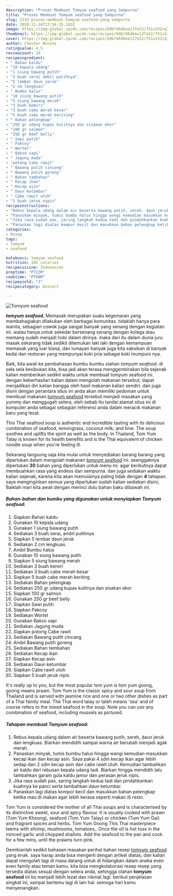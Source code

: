 ```yaml
---
description: "Proses Membuat Tomyum seafood yang Sempurna"
title: "Proses Membuat Tomyum seafood yang Sempurna"
slug: 2333-proses-membuat-tomyum-seafood-yang-sempurna
date: 2020-11-24T23:56:25.183Z
image: https://img-global.cpcdn.com/recipes/b9b7464bee137a52/751x532cq70/tomyum-seafood-foto-resep-utama.jpg
thumbnail: https://img-global.cpcdn.com/recipes/b9b7464bee137a52/751x532cq70/tomyum-seafood-foto-resep-utama.jpg
cover: https://img-global.cpcdn.com/recipes/b9b7464bee137a52/751x532cq70/tomyum-seafood-foto-resep-utama.jpg
author: Chester Malone
ratingvalue: 4.5
reviewcount: 10
recipeingredient:
- " Bahan kaldu"
- "10 kepala udang"
- "1 siung bawang putih"
- "3 buah serai ambil putihnya"
- "5 lembar daun jeruk"
- "2 cm lengkuas"
- " Bumbu halus"
- "10 siung bawang putih"
- "5 siung bawang merah"
- "3 buah kemiri"
- "3 buah cabe merah besar"
- "5 buah cabe merah keriting"
- " Bahan pelengkap"
- "250 gr udang kupas kulitnya dan sisakan ekor"
- "100 gr salmon"
- "250 gr beef belly"
- " Sawi putih"
- " Pakcoy"
- " Wortel"
- " Bakso sapi"
- " Jagung muda"
- "potong Cabe rawit"
- " Bawang putih cincang"
- " Bawang putih goreng"
- " Bahan tambahan"
- " Kecap ikan"
- " Kecap asin"
- " Daun ketumbar"
- " Cabe rawit utuh"
- "5 buah jeruk nipis"
recipeinstructions:
- "Rebus kepala udang dalam air beserta bawang putih, sereh, daun jeruk dan lengkuas. Biarkan mendidih sampai warna air berubah menjadi agak merah."
- "Panaskan minyak, tumis bumbu halus hingga wangi kemudian masukkan kecap ikan dan kecap asin. Saya pakai 4 sdm kecap ikan agar lebih sedap dan 2 sdm kecap asin dan cabe rawit utuh. Kemudian tambahkan air kaldu dari rebusan kepala udang tadi. Biarkan hingga mendidih lalu tambahkan garam gula kaldu jamur dan perasan jeruk nipis."
- "Jika rasa sudah pas, saring langkah kedua tadi dan pindahkankan kuahnya ke panci serta tambahkan daun ketumbar."
- "Panaskan lagi diatas kompor kecil dan masukkan bahan pelengkap ketika mau di makan agar lebih kerasa seperti makan di resto."
categories:
- Resep
tags:
- tomyum
- seafood

katakunci: tomyum seafood 
nutrition: 202 calories
recipecuisine: Indonesian
preptime: "PT23M"
cooktime: "PT60M"
recipeyield: "3"
recipecategory: Dessert

---
```



![Tomyum seafood](https://img-global.cpcdn.com/recipes/b9b7464bee137a52/751x532cq70/tomyum-seafood-foto-resep-utama.jpg)

<b><i>tomyum seafood</i></b>, Memasak merupakan suatu kegemaran yang membahagiakan dilakukan oleh berbagai komunitas. tidaklah hanya para wanita, sebagian cowok juga sangat banyak yang senang dengan kegiatan ini. walau hanya untuk sekedar bersenang senang dengan kolega atau memang sudah menjadi hobi dalam dirinya. maka dari itu dalam dunia juru masak sekarang tidak sedikit ditemukan laki laki dengan kemampuan memasak yang luar biasa, dan lumayan banyak juga kita saksikan di banyak kedai dan restoran yang mempunyai koki pria sebagai koki mumpuni nya.

Baik, kita awali ke pembahasan bumbu bumbu olahan <i>tomyum seafood</i>. di sela sela kesibukan kita, bisa jadi akan terasa menggembirakan bila sejenak kalian memberikan sedikit waktu untuk membuat tomyum seafood ini. dengan keberhasilan kalian dalam mengolah makanan tersebut, dapat menjadikan diri kalian bangga oleh hasil makanan kalian sendiri. dan juga disini dengan perantara situs ini anda akan memiliki pedoman untuk membuat makanan <u>tomyum seafood</u> tersebut menjadi masakan yang yummy dan menggugah selera, oleh sebab itu tandai alamat situs ini di komputer anda sebagai sebagian referensi anda dalam meracik makanan baru yang lezat.

This Thai seafood soup is authentic and incredible tasting with its delicious combination of seafood, lemongrass, coconut milk, and lime. The soup soothes and uplifts the spirit as well as the body. In Thailand, Tom Yum Talay is known for its health benefits and is the Thai equivalent of chicken noodle soup when you&#39;re feeling ill.


Sekarang langsung saja kita mulai untuk menyediakan barang barang yang diperlukan dalam mengolah makanan <u><i>tomyum seafood</i></u> ini. seenggaknya diperlukan <b>30</b> bahan yang diperlukan untuk menu ini. agar berikutnya dapat membuahkan rasa yang endess dan sempurna. dan juga sediakan waktu kalian sejenak, karena kita akan memulainya paling tidak dengan <b>4</b> tahapan. saya menginginkan semua yang diperlukan sudah kalian sediakan disini, Baiklah mari kita awali dengan merinci dulu bahan baku dibawah ini.

<!--inarticleads1-->

##### Bahan-bahan dan bumbu yang digunakan untuk menyiapkan Tomyum seafood:

1. Siapkan  Bahan kaldu
1. Gunakan 10 kepala udang
1. Gunakan 1 siung bawang putih
1. Sediakan 3 buah serai, ambil putihnya
1. Siapkan 5 lembar daun jeruk
1. Sediakan 2 cm lengkuas
1. Ambil  Bumbu halus
1. Gunakan 10 siung bawang putih
1. Siapkan 5 siung bawang merah
1. Sediakan 3 buah kemiri
1. Sediakan 3 buah cabe merah besar
1. Siapkan 5 buah cabe merah keriting
1. Sediakan  Bahan pelengkap
1. Sediakan 250 gr udang kupas kulitnya dan sisakan ekor
1. Siapkan 100 gr salmon
1. Gunakan 250 gr beef belly
1. Siapkan  Sawi putih
1. Siapkan  Pakcoy
1. Sediakan  Wortel
1. Gunakan  Bakso sapi
1. Sediakan  Jagung muda
1. Siapkan potong Cabe rawit
1. Sediakan  Bawang putih cincang
1. Ambil  Bawang putih goreng
1. Sediakan  Bahan tambahan
1. Sediakan  Kecap ikan
1. Siapkan  Kecap asin
1. Sediakan  Daun ketumbar
1. Siapkan  Cabe rawit utuh
1. Siapkan 5 buah jeruk nipis


It&#39;s really up to you, but the most popular tom yum is tom yum goong, goong means prawn. Tom Yum is the classic spicy and sour soup from Thailand and is served with jasmine rice and one or two other dishes as part of a Thai family meal. The Thai word talay or taleh means &#39;sea&#39; and of course refers to the mixed seafood in the soup. Note you can use any combination of seafood, including mussels as pictured. 

<!--inarticleads2-->

##### Tahapan membuat Tomyum seafood:

1. Rebus kepala udang dalam air beserta bawang putih, sereh, daun jeruk dan lengkuas. Biarkan mendidih sampai warna air berubah menjadi agak merah.
1. Panaskan minyak, tumis bumbu halus hingga wangi kemudian masukkan kecap ikan dan kecap asin. Saya pakai 4 sdm kecap ikan agar lebih sedap dan 2 sdm kecap asin dan cabe rawit utuh. Kemudian tambahkan air kaldu dari rebusan kepala udang tadi. Biarkan hingga mendidih lalu tambahkan garam gula kaldu jamur dan perasan jeruk nipis.
1. Jika rasa sudah pas, saring langkah kedua tadi dan pindahkankan kuahnya ke panci serta tambahkan daun ketumbar.
1. Panaskan lagi diatas kompor kecil dan masukkan bahan pelengkap ketika mau di makan agar lebih kerasa seperti makan di resto.


Tom Yum is considered the mother of all Thai soups and is characterised by its distinctive sweet, sour and spicy flavour. It is usually cooked with prawn (Tom Yum Khoong), seafood (Tom Yum Talay) or chicken (Tum Yum Gai) and fragrant spices and herbs. Tom Yum Goong This Thai masterpiece teems with shrimp, mushrooms, tomatoes,. Once the oil is hot toss in the minced garlic and chopped shallots. Add the seafood to the pan and cook for a few mins, until the prawns turn pink. 

Demikianlah sedikit bahasan masakan perihal bahan resep <u>tomyum seafood</u> yang enak. saya harap anda bisa mengerti dengan artikel diatas, dan kalian dapat mengolah lagi di masa datang untuk di hidangkan dalam aneka even even family atau teman kamu. kita bisa mengkolaborasi resep resep yang tersedia diatas sesuai dengan selera anda, sehingga olahan <b>tomyum seafood</b> ini bs menjadi lebih lezat dan nikmat lagi. berikut penjelasan singkat ini, sampai bertemu lagi di lain hal. semoga hari kamu menyenangkan.
